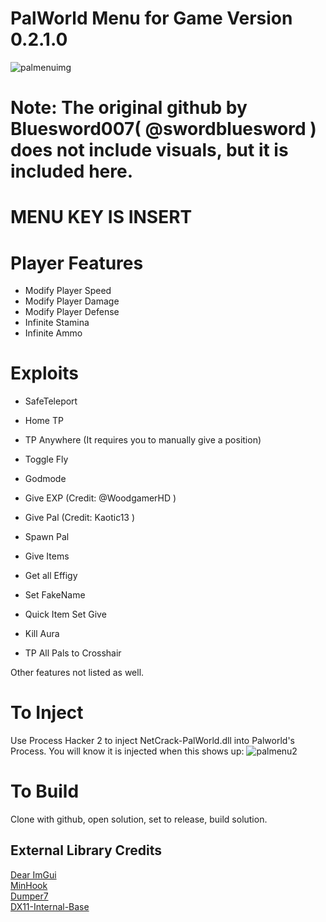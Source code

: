 
# PalWorld Menu for Game Version 0.2.1.0
![palmenuimg](https://github.com/Sinnisterly/Palworld-Menu/assets/60723887/f501a80b-ae6c-45c5-9cd2-c51b960eadc9)

# Note: The original github by Bluesword007( @swordbluesword ) does not include visuals, but it is included here.

# MENU KEY IS INSERT
# Player Features
- Modify Player Speed
- Modify Player Damage
- Modify Player Defense
- Infinite Stamina
- Infinite Ammo

# Exploits
- SafeTeleport 
- Home TP  
- TP Anywhere (It requires you to manually give a position)  
- Toggle Fly   
- Godmode
- Give EXP (Credit: @WoodgamerHD )  
- Give Pal (Credit: Kaotic13 )  
- Spawn Pal
- Give Items
- Get all Effigy
- Set FakeName

- Quick Item Set Give
-  Kill Aura
-  TP All Pals to Crosshair
  
  Other features not listed as well.

# To Inject
Use Process Hacker 2 to inject NetCrack-PalWorld.dll into Palworld's Process.
You will know it is injected when this shows up:
![palmenu2](https://github.com/Sinnisterly/Palworld-Menu/assets/60723887/fd22c12e-19dd-4fd4-a131-932c4035d60c)


# To Build
Clone with github, open solution, set to release, build solution.
  
## External Library Credits
[Dear ImGui](https://github.com/ocornut/imgui)  
[MinHook](https://github.com/TsudaKageyu/minhook)  
[Dumper7](https://github.com/Encryqed/Dumper-7)  
[DX11-Internal-Base](https://github.com/NightFyre/DX11-ImGui-Internal-Hook)  
